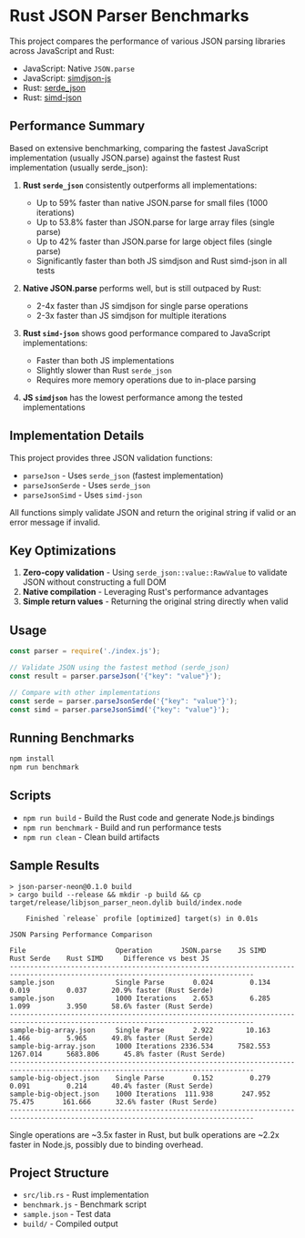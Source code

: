 # Rust JSON Parser Benchmarks

This project compares the performance of various JSON parsing libraries across JavaScript and Rust:

- JavaScript: Native `JSON.parse`
- JavaScript: [simdjson-js](https://github.com/luizperes/simdjson-nodejs)
- Rust: [serde_json](https://github.com/serde-rs/json)
- Rust: [simd-json](https://github.com/simd-lite/simd-json)

## Performance Summary

Based on extensive benchmarking, comparing the fastest JavaScript implementation (usually JSON.parse) against the fastest Rust implementation (usually serde_json):

1. **Rust `serde_json`** consistently outperforms all implementations:
   - Up to 59% faster than native JSON.parse for small files (1000 iterations)
   - Up to 53.8% faster than JSON.parse for large array files (single parse)
   - Up to 42% faster than JSON.parse for large object files (single parse)
   - Significantly faster than both JS simdjson and Rust simd-json in all tests

2. **Native JSON.parse** performs well, but is still outpaced by Rust:
   - 2-4x faster than JS simdjson for single parse operations
   - 2-3x faster than JS simdjson for multiple iterations

3. **Rust `simd-json`** shows good performance compared to JavaScript implementations:
   - Faster than both JS implementations
   - Slightly slower than Rust `serde_json`
   - Requires more memory operations due to in-place parsing

4. **JS `simdjson`** has the lowest performance among the tested implementations

## Implementation Details

This project provides three JSON validation functions:

- `parseJson` - Uses `serde_json` (fastest implementation)
- `parseJsonSerde` - Uses `serde_json` 
- `parseJsonSimd` - Uses `simd-json`

All functions simply validate JSON and return the original string if valid or an error message if invalid.

## Key Optimizations

1. **Zero-copy validation** - Using `serde_json::value::RawValue` to validate JSON without constructing a full DOM
2. **Native compilation** - Leveraging Rust's performance advantages
3. **Simple return values** - Returning the original string directly when valid

## Usage

```javascript
const parser = require('./index.js');

// Validate JSON using the fastest method (serde_json)
const result = parser.parseJson('{"key": "value"}');

// Compare with other implementations
const serde = parser.parseJsonSerde('{"key": "value"}');
const simd = parser.parseJsonSimd('{"key": "value"}');
```

## Running Benchmarks

```bash
npm install
npm run benchmark
```

## Scripts

- `npm run build` - Build the Rust code and generate Node.js bindings
- `npm run benchmark` - Build and run performance tests
- `npm run clean` - Clean build artifacts

## Sample Results

```
> json-parser-neon@0.1.0 build
> cargo build --release && mkdir -p build && cp target/release/libjson_parser_neon.dylib build/index.node

    Finished `release` profile [optimized] target(s) in 0.01s

JSON Parsing Performance Comparison

File                      Operation       JSON.parse    JS SIMD       Rust Serde    Rust SIMD     Difference vs best JS
----------------------------------------------------------------------------------------------------------------------------------
sample.json               Single Parse       0.024         0.134         0.019         0.037      20.9% faster (Rust Serde)
sample.json               1000 Iterations    2.653         6.285         1.099         3.950      58.6% faster (Rust Serde)
----------------------------------------------------------------------------------------------------------------------------------
sample-big-array.json     Single Parse       2.922        10.163         1.466         5.965      49.8% faster (Rust Serde)
sample-big-array.json     1000 Iterations 2336.534      7582.553      1267.014      5683.806      45.8% faster (Rust Serde)
----------------------------------------------------------------------------------------------------------------------------------
sample-big-object.json    Single Parse       0.152         0.279         0.091         0.214      40.4% faster (Rust Serde)
sample-big-object.json    1000 Iterations  111.938       247.952        75.475       161.666      32.6% faster (Rust Serde)
----------------------------------------------------------------------------------------------------------------------------------
```

Single operations are ~3.5x faster in Rust, but bulk operations are ~2.2x faster in Node.js, possibly due to binding overhead.

## Project Structure

- `src/lib.rs` - Rust implementation
- `benchmark.js` - Benchmark script
- `sample.json` - Test data
- `build/` - Compiled output

